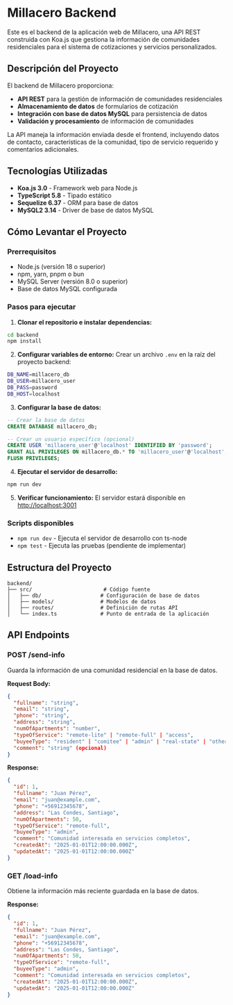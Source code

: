 # Millacero Backend

Este es el backend de la aplicación web de Millacero, una API REST construida con Koa.js que gestiona la información de comunidades residenciales para el sistema de cotizaciones y servicios personalizados.

## Descripción del Proyecto

El backend de Millacero proporciona:
- **API REST** para la gestión de información de comunidades residenciales
- **Almacenamiento de datos** de formularios de cotización
- **Integración con base de datos MySQL** para persistencia de datos
- **Validación y procesamiento** de información de comunidades

La API maneja la información enviada desde el frontend, incluyendo datos de contacto, características de la comunidad, tipo de servicio requerido y comentarios adicionales.

## Tecnologías Utilizadas

- **Koa.js 3.0** - Framework web para Node.js
- **TypeScript 5.8** - Tipado estático
- **Sequelize 6.37** - ORM para base de datos
- **MySQL2 3.14** - Driver de base de datos MySQL


## Cómo Levantar el Proyecto

### Prerrequisitos
- Node.js (versión 18 o superior)
- npm, yarn, pnpm o bun
- MySQL Server (versión 8.0 o superior)
- Base de datos MySQL configurada

### Pasos para ejecutar

1. **Clonar el repositorio e instalar dependencias:**
```bash
cd backend
npm install
```

2. **Configurar variables de entorno:**
Crear un archivo `.env` en la raíz del proyecto backend:
```bash
DB_NAME=millacero_db
DB_USER=millacero_user
DB_PASS=password
DB_HOST=localhost
```

3. **Configurar la base de datos:**
```sql
-- Crear la base de datos
CREATE DATABASE millacero_db;

-- Crear un usuario específico (opcional)
CREATE USER 'millacero_user'@'localhost' IDENTIFIED BY 'password';
GRANT ALL PRIVILEGES ON millacero_db.* TO 'millacero_user'@'localhost';
FLUSH PRIVILEGES;
```

4. **Ejecutar el servidor de desarrollo:**
```bash
npm run dev
```

5. **Verificar funcionamiento:**
El servidor estará disponible en [http://localhost:3001](http://localhost:3001)

### Scripts disponibles
- `npm run dev` - Ejecuta el servidor de desarrollo con ts-node
- `npm test` - Ejecuta las pruebas (pendiente de implementar)

## Estructura del Proyecto

```
backend/
├── src/                       # Código fuente
│   ├── db/                   # Configuración de base de datos
│   ├── models/               # Modelos de datos
│   ├── routes/               # Definición de rutas API
│   └── index.ts              # Punto de entrada de la aplicación
```

## API Endpoints

### POST /send-info
Guarda la información de una comunidad residencial en la base de datos.

**Request Body:**
```json
{
  "fullname": "string",
  "email": "string",
  "phone": "string", 
  "address": "string",
  "numOfApartments": "number",
  "typeOfService": "remote-lite" | "remote-full" | "access",
  "buyeeType": "resident" | "comitee" | "admin" | "real-state" | "other",
  "comment": "string" (opcional)
}
```

**Response:**
```json
{
  "id": 1,
  "fullname": "Juan Pérez",
  "email": "juan@example.com",
  "phone": "+56912345678",
  "address": "Las Condes, Santiago",
  "numOfApartments": 50,
  "typeOfService": "remote-full",
  "buyeeType": "admin",
  "comment": "Comunidad interesada en servicios completos",
  "createdAt": "2025-01-01T12:00:00.000Z",
  "updatedAt": "2025-01-01T12:00:00.000Z"
}
```

### GET /load-info
Obtiene la información más reciente guardada en la base de datos.

**Response:**
```json
{
  "id": 1,
  "fullname": "Juan Pérez",
  "email": "juan@example.com",
  "phone": "+56912345678",
  "address": "Las Condes, Santiago",
  "numOfApartments": 50,
  "typeOfService": "remote-full",
  "buyeeType": "admin",
  "comment": "Comunidad interesada en servicios completos",
  "createdAt": "2025-01-01T12:00:00.000Z",
  "updatedAt": "2025-01-01T12:00:00.000Z"
}
```

